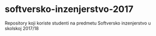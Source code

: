 # softversko-inzenjerstvo-2017
Repository koji koriste studenti na predmetu Softversko inzenjerstvo u skolskoj 2017/18
